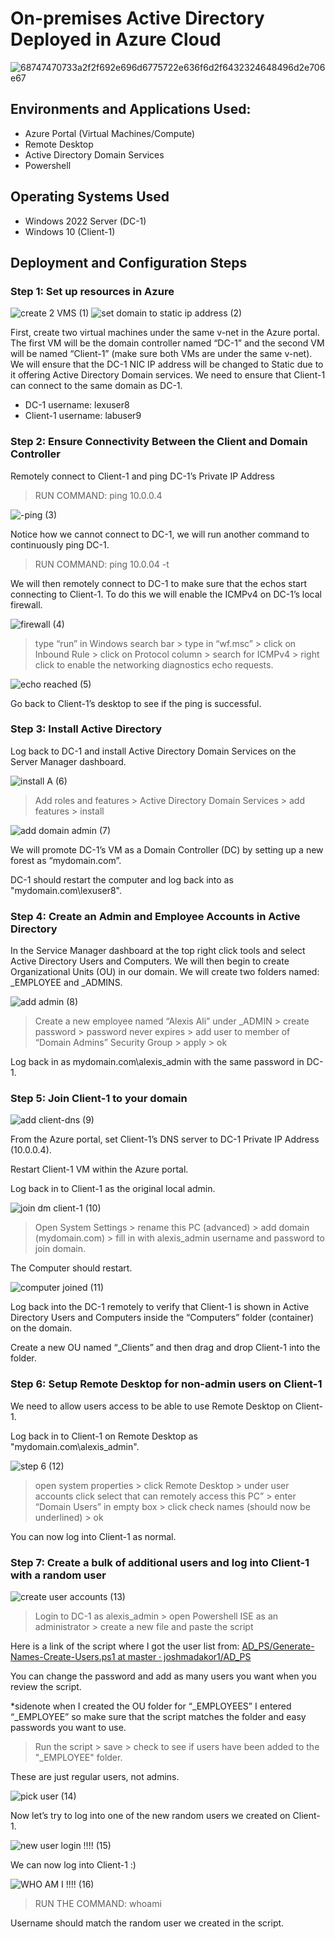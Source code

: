 # On-premises Active Directory Deployed in Azure Cloud
![68747470733a2f2f692e696d6775722e636f6d2f6432324648496d2e706e67](https://github.com/user-attachments/assets/79aec912-7d74-4d95-8149-4de96019b268)

## Environments and Applications Used:
* Azure Portal (Virtual Machines/Compute)
* Remote Desktop
* Active Directory Domain Services 
* Powershell

## Operating Systems Used
* Windows 2022 Server (DC-1)
* Windows 10 (Client-1)

## Deployment and Configuration Steps
### Step 1: Set up resources in Azure
![create 2 VMS (1)](https://github.com/user-attachments/assets/f09a4886-aec9-4fee-888e-eb7897f254c1)
![set domain to static ip address (2)](https://github.com/user-attachments/assets/10b01b85-508a-4445-8d49-3be3bb890a5b)

First, create two virtual machines under the same v-net in the Azure portal. The first VM will be the domain controller named “DC-1” and the second VM will be named “Client-1” (make sure both VMs are under the same v-net). We will ensure that the DC-1 NIC IP address will be changed to Static due to it offering Active Directory Domain services. We need to ensure that Client-1 can connect to the same domain as DC-1.

* DC-1 username: lexuser8
* Client-1 username: labuser9

### Step 2: Ensure Connectivity Between the Client and Domain Controller
Remotely connect to Client-1 and ping DC-1’s Private IP  Address

>RUN COMMAND: ping 10.0.0.4

![-ping (3)](https://github.com/user-attachments/assets/79850a1e-62a6-4c90-8c50-cf8eaddfd122)

Notice how we cannot connect to DC-1, we will run another command to continuously ping DC-1.

>RUN COMMAND: ping 10.0.04 -t

We will then remotely connect to DC-1 to make sure that the echos start connecting to Client-1. To do this we will enable the ICMPv4 on DC-1’s local firewall. 

![firewall (4)](https://github.com/user-attachments/assets/51704bc6-8d56-419f-9bbd-c888f84d342d)

>type “run” in Windows search bar > type in “wf.msc” > click on Inbound Rule > click on Protocol column > search for ICMPv4 > right click to enable the networking diagnostics echo requests.

![echo reached (5)](https://github.com/user-attachments/assets/bbc84bd8-c3a0-46e3-86ef-24330d0e8278)

Go back to Client-1’s desktop to see if the ping is successful.

### Step 3: Install Active Directory

Log back to DC-1 and install Active Directory Domain Services on the Server Manager dashboard.

![install A (6)](https://github.com/user-attachments/assets/c79e3aff-3dea-4a13-bf58-9bac6fd724c1)

>Add roles and features > Active Directory Domain Services > add features > install

![add domain admin (7)](https://github.com/user-attachments/assets/b39842e9-3d3d-4dd8-8a66-ade382839132)

We will promote DC-1’s VM as a Domain Controller (DC) by setting up a new forest as “mydomain.com”.

DC-1 should restart the computer and log back into as "mydomain.com\lexuser8".

### Step 4: Create an Admin and Employee Accounts in Active Directory

In the Service Manager dashboard at the top right click tools and select Active Directory Users and Computers. We will then begin to create Organizational Units (OU) in our domain. We will create two folders named: _EMPLOYEE and _ADMINS. 

![add admin (8)](https://github.com/user-attachments/assets/3f6728b8-85c1-4885-be63-d2c2ca1896f0)

>Create a new employee named “Alexis Ali” under _ADMIN > create password > password never expires > add user to member of “Domain Admins” Security Group > apply > ok

Log back in as mydomain.com\alexis_admin with the same password in DC-1.

### Step 5: Join Client-1 to your domain

![add client-dns (9)](https://github.com/user-attachments/assets/d75df052-d34b-4b77-abbd-28939f1bcafc)

From the Azure portal, set Client-1’s DNS server to DC-1 Private IP Address (10.0.0.4).

Restart Client-1 VM within the Azure portal. 

Log back in to Client-1 as the original local admin.

![join dm client-1 (10)](https://github.com/user-attachments/assets/a5878fb8-5c7b-4866-b0c1-d65ad55e243a)

> Open System Settings > rename this PC (advanced) > add domain (mydomain.com) > fill in with alexis_admin username and password to join domain.

The Computer should restart.

![computer joined (11)](https://github.com/user-attachments/assets/5db1d547-ac87-416b-8d7d-1d823bf0353d)

Log back into the DC-1 remotely to verify that Client-1 is shown in Active Directory Users and Computers inside the “Computers” folder (container) on the domain.

Create a new OU named “_Clients” and then drag and drop Client-1 into the folder. 

### Step 6: Setup Remote Desktop for non-admin users on Client-1

We need to allow users access to be able to use Remote Desktop on Client-1.

Log back in to Client-1 on Remote Desktop as "mydomain.com\alexis_admin".

![step 6 (12)](https://github.com/user-attachments/assets/bfc8d826-5d51-4148-b25a-e6a7f3bdc5a6)

>open system properties > click Remote Desktop > under user accounts click select that can remotely access this PC” > enter “Domain Users” in empty box > click check names (should now be underlined) > ok


You can now log into Client-1 as normal. 

### Step 7: Create a bulk of additional users and log into Client-1 with a random user

![create user accounts (13)](https://github.com/user-attachments/assets/2b58df1d-d713-4a38-be7f-cb8f56f0a639)

>Login to DC-1 as alexis_admin > open Powershell ISE as an administrator > create a new file and paste the script 

Here is a link of the script where I got the user list from: [AD_PS/Generate-Names-Create-Users.ps1 at master · joshmadakor1/AD_PS](https://github.com/joshmadakor1/AD_PS/blob/master/Generate-Names-Create-Users.ps1)

You can change the password and add as many users you want when you review the script. 

*sidenote when I created the OU folder for “_EMPLOYEES” I entered “_EMPLOYEE” so make sure that the script matches the folder and easy passwords you want to use.

>Run the script > save > check to see if users have been added to the "_EMPLOYEE" folder.

These are just regular users, not admins. 

![pick user (14)](https://github.com/user-attachments/assets/4f6d16aa-0815-423a-91cc-164037afb976)

Now let’s try to log into one of the new random users we created on Client-1.

![new user login !!!! (15)](https://github.com/user-attachments/assets/aa4c0e61-68b5-4370-a557-c4908e921067)

We can now log into Client-1 :)

![WHO AM I !!!! (16)](https://github.com/user-attachments/assets/a7a679be-e08f-4c2b-b598-4bdabe883d99)

>RUN THE COMMAND: whoami

Username should match the random user we created in the script. 






